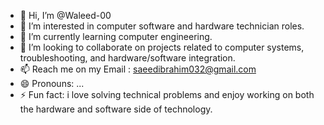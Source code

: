 - 👋 Hi, I’m @Waleed-00
- 👀 I’m interested in computer software and hardware technician roles.
- 🌱 I’m currently learning computer engineering.
- 💞️ I’m looking to collaborate on projects related to computer systems, troubleshooting, and hardware/software integration.
- 📫 Reach me on my Email : saeedibrahim032@gmail.com
- 😄 Pronouns: ...
- ⚡ Fun fact: i love solving technical problems and enjoy working on both the hardware and software side of technology.

<!---
Waleed-00/Waleed-00 is a ✨ special ✨ repository because its `README.md` (this file) appears on your GitHub profile.
You can click the Preview link to take a look at your changes.
--->
